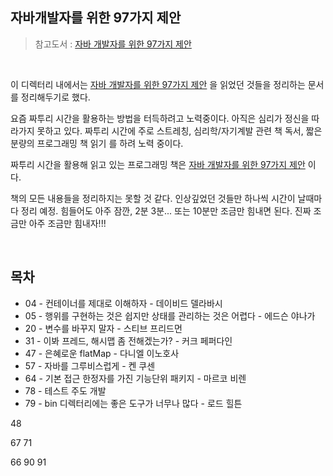 ## 자바개발자를 위한 97가지 제안

> 참고도서 : [자바 개발자를 위한 97가지 제안](http://www.kyobobook.co.kr/product/detailViewKor.laf?ejkGb=KOR&mallGb=KOR&barcode=9791190665643&orderClick=LEa&Kc=)<br>

<br>

이 디렉터리 내에서는 [자바 개발자를 위한 97가지 제안](http://www.kyobobook.co.kr/product/detailViewKor.laf?ejkGb=KOR&mallGb=KOR&barcode=9791190665643&orderClick=LEa&Kc=) 을 읽었던 것들을 정리하는 문서를 정리해두기로 했다.<br>

요즘 짜투리 시간을 활용하는 방법을 터득하려고 노력중이다. 아직은 심리가 정신을 따라가지 못하고 있다. 짜투리 시간에 주로 스트레칭, 심리학/자기계발 관련 책 독서, 짧은 분량의 프로그래밍 책 읽기 를 하려 노력 중이다. <br>

짜투리 시간을 활용해 읽고 있는 프로그래밍 책은 [자바 개발자를 위한 97가지 제안](http://www.kyobobook.co.kr/product/detailViewKor.laf?ejkGb=KOR&mallGb=KOR&barcode=9791190665643&orderClick=LEa&Kc=) 이다.<br>

책의 모든 내용들을 정리하지는 못할 것 같다. 인상깊었던 것들만 하나씩 시간이 날때마다 정리 예정. 힘들어도 아주 잠깐, 2분 3분... 또는 10분만 조금만 힘내면 된다. 진짜 조금만 아주 조금만 힘내자!!! <br>

<br>

## 목차

- 04 - 컨테이너를 제대로 이해하자 - 데이비드 델라바시
- 05 - 행위를 구현하는 것은 쉽지만 상태를 관리하는 것은 어렵다 - 에드슨 야나가
- 20 - 변수를 바꾸지 말자 - 스티브 프리드먼
- 31 - 이봐 프레드, 해시맵 좀 전해겠는가? - 커크 페퍼다인
- 47 - 은혜로운 flatMap - 다니엘 이노호사
- 57 - 자바를 그루비스럽게 - 켄 쿠센
- 64 - 기본 접근 한정자를 가진 기능단위 패키지 - 마르코 비렌
- 78 - 테스트 주도 개발
- 79 - bin 디렉터리에는 좋은 도구가 너무나 많다 - 로드 힐튼

48  

67 71  

66 90 91  